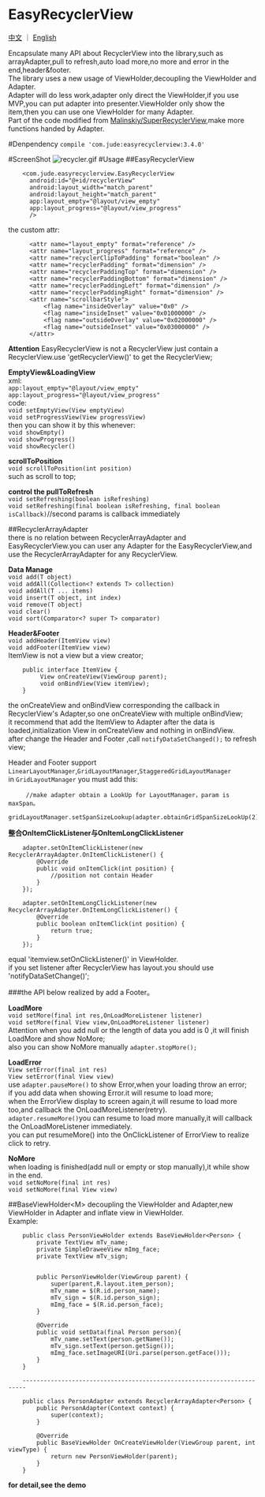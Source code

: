 # EasyRecyclerView
[中文](https://github.com/Jude95/EasyRecyclerView/blob/master/README.md) ｜ [English](https://github.com/Jude95/EasyRecyclerView/blob/master/README_en.md)

Encapsulate many API about RecyclerView into the library,such as arrayAdapter,pull to refresh,auto load more,no more and error in the end,header&footer.  
The library uses a new usage of ViewHolder,decoupling the ViewHolder and Adapter.  
Adapter will do less work,adapter only direct the ViewHolder,if you use MVP,you can put adapter into presenter.ViewHolder only show the item,then you can use one ViewHolder for many Adapter.   
Part of the code modified from [Malinskiy/SuperRecyclerView](https://github.com/Malinskiy/SuperRecyclerView),make more functions handed by Adapter.    


#Denpendency
`compile 'com.jude:easyrecyclerview:3.4.0'`


#ScreenShot
![recycler.gif](recycler3.gif)
#Usage
##EasyRecyclerView

        <com.jude.easyrecyclerview.EasyRecyclerView
          android:id="@+id/recyclerView"
          android:layout_width="match_parent"
          android:layout_height="match_parent"
          app:layout_empty="@layout/view_empty"
          app:layout_progress="@layout/view_progress"
          />

the custom attr:

          <attr name="layout_empty" format="reference" />
          <attr name="layout_progress" format="reference" />
          <attr name="recyclerClipToPadding" format="boolean" />
          <attr name="recyclerPadding" format="dimension" />
          <attr name="recyclerPaddingTop" format="dimension" />
          <attr name="recyclerPaddingBottom" format="dimension" />
          <attr name="recyclerPaddingLeft" format="dimension" />
          <attr name="recyclerPaddingRight" format="dimension" />
          <attr name="scrollbarStyle">
              <flag name="insideOverlay" value="0x0" />
              <flag name="insideInset" value="0x01000000" />
              <flag name="outsideOverlay" value="0x02000000" />
              <flag name="outsideInset" value="0x03000000" />
          </attr>

**Attention** EasyRecyclerView is not a RecyclerView just contain a RecyclerView.use 'getRecyclerView()' to get the RecyclerView;

**EmptyView&LoadingView**  
xml:  
`app:layout_empty="@layout/view_empty"`  
`app:layout_progress="@layout/view_progress"`  
code:  
`void setEmptyView(View emptyView)`  
`void setProgressView(View progressView)`  
then you can show it by this whenever:  
`void showEmpty()`  
`void showProgress()`  
`void showRecycler() `  

**scrollToPosition**  
`void scrollToPosition(int position)`  
such as scroll to top;  

**control the pullToRefresh**  
`void setRefreshing(boolean isRefreshing)`   
`void setRefreshing(final boolean isRefreshing, final boolean isCallback)`//second params is callback immediately


##RecyclerArrayAdapter<T>  
there is no relation between RecyclerArrayAdapter and EasyRecyclerView.you can user any Adapter for the EasyRecyclerView,and use the RecyclerArrayAdapter for any RecyclerView.

**Data Manage**  
`void add(T object) `  
`void addAll(Collection<? extends T> collection)`  
`void addAll(T ... items) `  
`void insert(T object, int index)`  
`void remove(T object)`  
`void clear()`  
`void sort(Comparator<? super T> comparator)`  

**Header&Footer**  
`void addHeader(ItemView view)`  
`void addFooter(ItemView view)`  
ItemView is not a view but a view creator;  

        public interface ItemView {
             View onCreateView(ViewGroup parent);
             void onBindView(View itemView);
        }
        
the onCreateView and onBindView corresponding the callback in RecyclerView's Adapter,so one onCreateView with multiple onBindView;  
it recommend that add the ItemView to Adapter after the data is loaded,initialization View in onCreateView and nothing in onBindView.  
after change the Header and Footer ,call `notifyDataSetChanged();` to refresh view;  
 
 Header and Footer support `LinearLayoutManager`,`GridLayoutManager`,`StaggeredGridLayoutManager`  
 in `GridLayoutManager` you must add this:
         
         //make adapter obtain a LookUp for LayoutManager，param is maxSpan。
          gridLayoutManager.setSpanSizeLookup(adapter.obtainGridSpanSizeLookUp(2));


**整合OnItemClickListener与OnItemLongClickListener**  

        adapter.setOnItemClickListener(new RecyclerArrayAdapter.OnItemClickListener() {
            @Override
            public void onItemClick(int position) {
                //position not contain Header
            }
        });

        adapter.setOnItemLongClickListener(new RecyclerArrayAdapter.OnItemLongClickListener() {
            @Override
            public boolean onItemClick(int position) {
                return true;
            }
        });

equal 'itemview.setOnClickListener()' in ViewHolder.  
if you set listener after RecyclerView has layout.you should use 'notifyDataSetChange()';

###the API below realized by add a Footer。

**LoadMore**  
`void setMore(final int res,OnLoadMoreListener listener)`  
`void setMore(final View view,OnLoadMoreListener listener)`  
Attention when you add null or the length of data you add is 0 ,it will finish LoadMore and show NoMore;  
also you can show NoMore manually `adapter.stopMore();`  
 
**LoadError**  
`View setError(final int res)`  
`View setError(final View view)`  
use `adapter.pauseMore()` to show Error,when your loading throw an error;  
if you add data when showing Error.it will resume to load more;  
when the ErrorView display to screen again,it will resume to load more too,and callback the OnLoadMoreListener(retry).  
`adapter.resumeMore()`you can resume to load more manually,it will callback the OnLoadMoreListener immediately.   
you can put resumeMore() into the OnClickListener of ErrorView to realize click to retry.  

**NoMore**  
when loading is finished(add null or empty or stop manually),it while show in the end.  
`void setNoMore(final int res)`   
`void setNoMore(final View view)`  

##BaseViewHolder\<M\>
decoupling the ViewHolder and Adapter,new ViewHolder in Adapter and inflate view in ViewHolder.  
Example:

        public class PersonViewHolder extends BaseViewHolder<Person> {
            private TextView mTv_name;
            private SimpleDraweeView mImg_face;
            private TextView mTv_sign;
        
        
            public PersonViewHolder(ViewGroup parent) {
                super(parent,R.layout.item_person);
                mTv_name = $(R.id.person_name);
                mTv_sign = $(R.id.person_sign);
                mImg_face = $(R.id.person_face);
            }
        
            @Override
            public void setData(final Person person){
                mTv_name.setText(person.getName());
                mTv_sign.setText(person.getSign());
                mImg_face.setImageURI(Uri.parse(person.getFace()));
            }
        }
        
        -----------------------------------------------------------------------
        
        public class PersonAdapter extends RecyclerArrayAdapter<Person> {
            public PersonAdapter(Context context) {
                super(context);
            }
        
            @Override
            public BaseViewHolder OnCreateViewHolder(ViewGroup parent, int viewType) {
                return new PersonViewHolder(parent);
            }
        }


**for detail,see the demo**






